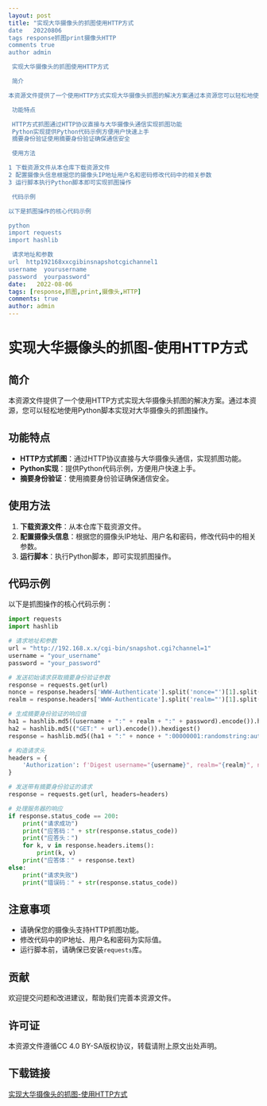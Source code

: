 ```yaml
---
layout: post
title: "实现大华摄像头的抓图使用HTTP方式
date   20220806
tags response抓图print摄像头HTTP
comments true
author admin

 实现大华摄像头的抓图使用HTTP方式

 简介

本资源文件提供了一个使用HTTP方式实现大华摄像头抓图的解决方案通过本资源您可以轻松地使用Python脚本实现对大华摄像头的抓图操作

 功能特点

 HTTP方式抓图通过HTTP协议直接与大华摄像头通信实现抓图功能
 Python实现提供Python代码示例方便用户快速上手
 摘要身份验证使用摘要身份验证确保通信安全

 使用方法

1 下载资源文件从本仓库下载资源文件
2 配置摄像头信息根据您的摄像头IP地址用户名和密码修改代码中的相关参数
3 运行脚本执行Python脚本即可实现抓图操作

 代码示例

以下是抓图操作的核心代码示例

python
import requests
import hashlib

 请求地址和参数
url  http192168xxcgibinsnapshotcgichannel1
username  yourusername
password  yourpassword"
date:   2022-08-06
tags: [response,抓图,print,摄像头,HTTP]
comments: true
author: admin
---
```

# 实现大华摄像头的抓图-使用HTTP方式

## 简介

本资源文件提供了一个使用HTTP方式实现大华摄像头抓图的解决方案。通过本资源，您可以轻松地使用Python脚本实现对大华摄像头的抓图操作。

## 功能特点

- **HTTP方式抓图**：通过HTTP协议直接与大华摄像头通信，实现抓图功能。
- **Python实现**：提供Python代码示例，方便用户快速上手。
- **摘要身份验证**：使用摘要身份验证确保通信安全。

## 使用方法

1. **下载资源文件**：从本仓库下载资源文件。
2. **配置摄像头信息**：根据您的摄像头IP地址、用户名和密码，修改代码中的相关参数。
3. **运行脚本**：执行Python脚本，即可实现抓图操作。

## 代码示例

以下是抓图操作的核心代码示例：

```python
import requests
import hashlib

# 请求地址和参数
url = "http://192.168.x.x/cgi-bin/snapshot.cgi?channel=1"
username = "your_username"
password = "your_password"

# 发送初始请求获取摘要身份验证参数
response = requests.get(url)
nonce = response.headers['WWW-Authenticate'].split('nonce="')[1].split('"')[0]
realm = response.headers['WWW-Authenticate'].split('realm="')[1].split('"')[0]

# 生成摘要身份验证的响应值
ha1 = hashlib.md5((username + ":" + realm + ":" + password).encode()).hexdigest()
ha2 = hashlib.md5(("GET:" + url).encode()).hexdigest()
response = hashlib.md5((ha1 + ":" + nonce + ":00000001:randomstring:auth:" + ha2).encode()).hexdigest()

# 构造请求头
headers = {
    'Authorization': f'Digest username="{username}", realm="{realm}", nonce="{nonce}", uri="{url}", qop=auth, nc=00000001, cnonce="randomstring", response="{response}"'
}

# 发送带有摘要身份验证的请求
response = requests.get(url, headers=headers)

# 处理服务器的响应
if response.status_code == 200:
    print("请求成功")
    print("应答码：" + str(response.status_code))
    print("应答头：")
    for k, v in response.headers.items():
        print(k, v)
    print("应答体：" + response.text)
else:
    print("请求失败")
    print("错误码：" + str(response.status_code))
```

## 注意事项

- 请确保您的摄像头支持HTTP抓图功能。
- 修改代码中的IP地址、用户名和密码为实际值。
- 运行脚本前，请确保已安装`requests`库。

## 贡献

欢迎提交问题和改进建议，帮助我们完善本资源文件。

## 许可证

本资源文件遵循CC 4.0 BY-SA版权协议，转载请附上原文出处声明。

## 下载链接

[实现大华摄像头的抓图-使用HTTP方式](https://pan.quark.cn/s/1eafae7f6b31)